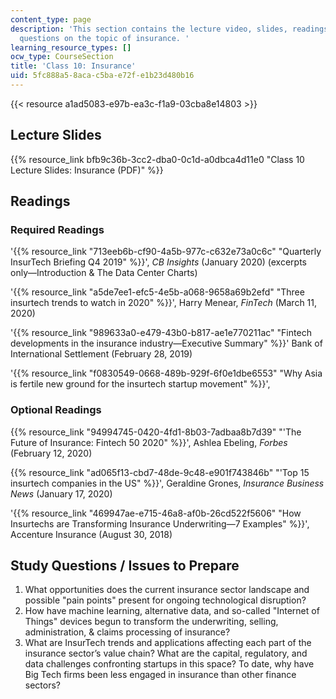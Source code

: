 ```yaml
---
content_type: page
description: 'This section contains the lecture video, slides, readings, and study
  questions on the topic of insurance. '
learning_resource_types: []
ocw_type: CourseSection
title: 'Class 10: Insurance'
uid: 5fc888a5-8aca-c5ba-e72f-e1b23d480b16
---
```


{{< resource a1ad5083-e97b-ea3c-f1a9-03cba8e14803 >}}

Lecture Slides
--------------

{{% resource_link bfb9c36b-3cc2-dba0-0c1d-a0dbca4d11e0 "Class 10 Lecture Slides: Insurance (PDF)" %}}

Readings
--------

### Required Readings

'{{% resource_link "713eeb6b-cf90-4a5b-977c-c632e73a0c6c" "Quarterly InsurTech Briefing Q4 2019" %}}', _CB Insights_ (January 2020) (excerpts only—Introduction & The Data Center Charts)

'{{% resource_link "a5de7ee1-efc5-4e5b-a068-9658a69b2efd" "Three insurtech trends to watch in 2020" %}}', Harry Menear, _FinTech_ (March 11, 2020)

'{{% resource_link "989633a0-e479-43b0-b817-ae1e770211ac" "Fintech developments in the insurance industry—Executive Summary" %}}' Bank of International Settlement (February 28, 2019)

'{{% resource_link "f0830549-0668-489b-929f-6f0e1dbe6553" "Why Asia is fertile new ground for the insurtech startup movement" %}}',

### Optional Readings

{{% resource_link "94994745-0420-4fd1-8b03-7adbaa8b7d39" "'The Future of Insurance: Fintech 50 2020" %}}', Ashlea Ebeling, _Forbes_ (February 12, 2020)

{{% resource_link "ad065f13-cbd7-48de-9c48-e901f743846b" "'Top 15 insurtech companies in the US" %}}', Geraldine Grones, _Insurance Business News_ (January 17, 2020)

'{{% resource_link "469947ae-e715-46a8-af0b-26cd522f5606" "How Insurtechs are Transforming Insurance Underwriting—7 Examples" %}}', Accenture Insurance (August 30, 2018)

Study Questions / Issues to Prepare
-----------------------------------

1.  What opportunities does the current insurance sector landscape and possible "pain points" present for ongoing technological disruption?
2.  How have machine learning, alternative data, and so-called "Internet of Things" devices begun to transform the underwriting, selling, administration, & claims processing of insurance?
3.  What are InsurTech trends and applications affecting each part of the insurance sector’s value chain? What are the capital, regulatory, and data challenges confronting startups in this space? To date, why have Big Tech firms been less engaged in insurance than other finance sectors?